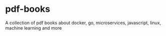 # pdf-books
A collection of pdf books about docker, go, microservices, javascript, linux, machine learning and more
